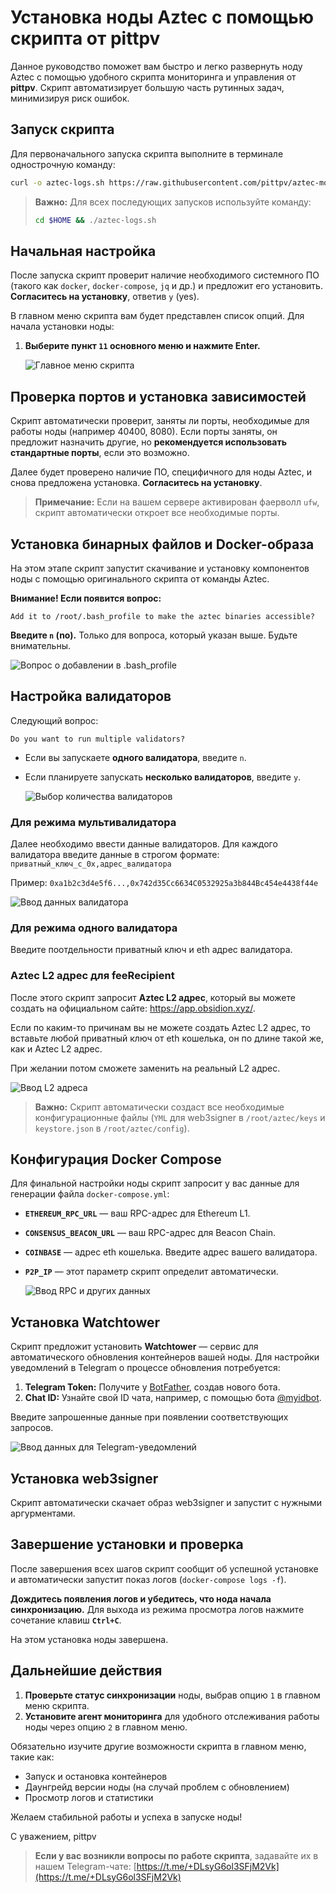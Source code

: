 # Установка ноды Aztec с помощью скрипта от pittpv

Данное руководство поможет вам быстро и легко развернуть ноду Aztec с помощью удобного скрипта мониторинга и управления от **pittpv**. Скрипт автоматизирует большую часть рутинных задач, минимизируя риск ошибок.

## Запуск скрипта

Для первоначального запуска скрипта выполните в терминале однострочную команду:

```bash
curl -o aztec-logs.sh https://raw.githubusercontent.com/pittpv/aztec-monitoring-script/main/aztec-logs.sh && chmod +x aztec-logs.sh && ./aztec-logs.sh
```

> **Важно:** Для всех последующих запусков используйте команду:
> ```bash
> cd $HOME && ./aztec-logs.sh
> ```

## Начальная настройка

После запуска скрипт проверит наличие необходимого системного ПО (такого как `docker`, `docker-compose`, `jq` и др.) и предложит его установить. **Согласитесь на установку**, ответив `y` (yes).

В главном меню скрипта вам будет представлен список опций. Для начала установки ноды:

1.  **Выберите пункт `11` основного меню и нажмите Enter.**

    ![Главное меню скрипта](https://raw.githubusercontent.com/pittpv/aztec-monitoring-script/main/other/Aztec-Install-by-Script/1.jpg)

## Проверка портов и установка зависимостей

Скрипт автоматически проверит, заняты ли порты, необходимые для работы ноды (например 40400, 8080). Если порты заняты, он предложит назначить другие, но **рекомендуется использовать стандартные порты**, если это возможно.

Далее будет проверено наличие ПО, специфичного для ноды Aztec, и снова предложена установка. **Согласитесь на установку**.

> **Примечание:** Если на вашем сервере активирован фаерволл `ufw`, скрипт автоматически откроет все необходимые порты.

## Установка бинарных файлов и Docker-образа

На этом этапе скрипт запустит скачивание и установку компонентов ноды с помощью оригинального скрипта от команды Aztec.

**Внимание! Если появится вопрос:**
```
Add it to /root/.bash_profile to make the aztec binaries accessible?
```

**Введите `n` (no).** Только для вопроса, который указан выше. Будьте внимательны.

![Вопрос о добавлении в .bash_profile](https://raw.githubusercontent.com/pittpv/aztec-monitoring-script/main/other/Aztec-Install-by-Script/2.jpg)

## Настройка валидаторов

Следующий вопрос:
```
Do you want to run multiple validators?
```

*   Если вы запускаете **одного валидатора**, введите `n`.
*   Если планируете запускать **несколько валидаторов**, введите `y`.

    ![Выбор количества валидаторов](https://raw.githubusercontent.com/pittpv/aztec-monitoring-script/main/other/Aztec-Install-by-Script/3.jpg)

### Для режима мультивалидатора

Далее необходимо ввести данные валидаторов. Для каждого валидатора введите данные в строгом формате:
`приватный_ключ_с_0x,адрес_валидатора`

Пример:
`0xa1b2c3d4e5f6...,0x742d35Cc6634C0532925a3b844Bc454e4438f44e`

![Ввод данных валидатора](https://raw.githubusercontent.com/pittpv/aztec-monitoring-script/main/other/Aztec-Install-by-Script/4.jpg)

### Для режима одного валидатора

Введите поотдельности приватный ключ и eth адрес валидатора.

### Aztec L2 адрес для feeRecipient

После этого скрипт запросит **Aztec L2 адрес**, который вы можете создать на официальном сайте: https://app.obsidion.xyz/.

Если по каким-то причинам вы не можете создать Aztec L2 адрес, то вставьте любой приватный ключ от eth кошелька, он по длине такой же, как и Aztec L2 адрес. 

При желании потом сможете заменить на реальный L2 адрес.

![Ввод L2 адреса](https://raw.githubusercontent.com/pittpv/aztec-monitoring-script/main/other/Aztec-Install-by-Script/5.jpg)

> **Важно:** Скрипт автоматически создаст все необходимые конфигурационные файлы (`YML` для web3signer в `/root/aztec/keys` и `keystore.json` в `/root/aztec/config`).

## Конфигурация Docker Compose

Для финальной настройки ноды скрипт запросит у вас данные для генерации файла `docker-compose.yml`:

*   **`ETHEREUM_RPC_URL`** — ваш RPC-адрес для Ethereum L1.
*   **`CONSENSUS_BEACON_URL`** — ваш RPC-адрес для Beacon Chain.
*   **`COINBASE`** — адрес eth кошелька. Введите адрес вашего валидатора.
*   **`P2P_IP`** — этот параметр скрипт определит автоматически.

    ![Ввод RPC и других данных](https://raw.githubusercontent.com/pittpv/aztec-monitoring-script/main/other/Aztec-Install-by-Script/6.jpg)

## Установка Watchtower

Скрипт предложит установить **Watchtower** — сервис для автоматического обновления контейнеров вашей ноды. Для настройки уведомлений в Telegram о процессе обновления потребуется:

1.  **Telegram Token:** Получите у [BotFather](https://t.me/BotFather), создав нового бота.
2.  **Chat ID:** Узнайте свой ID чата, например, с помощью бота [@myidbot](https://t.me/myidbot).

Введите запрошенные данные при появлении соответствующих запросов.

![Ввод данных для Telegram-уведомлений](https://raw.githubusercontent.com/pittpv/aztec-monitoring-script/main/other/Aztec-Install-by-Script/7.jpg)

## Установка web3signer

Скрипт автоматически скачает образ web3signer и запустит с нужными аргурментами. 

## Завершение установки и проверка

После завершения всех шагов скрипт сообщит об успешной установке и автоматически запустит показ логов (`docker-compose logs -f`).

**Дождитесь появления логов и убедитесь, что нода начала синхронизацию.** Для выхода из режима просмотра логов нажмите сочетание клавиш **`Ctrl+C`**.

На этом установка ноды завершена.

## Дальнейшие действия

1.  **Проверьте статус синхронизации** ноды, выбрав опцию `1` в главном меню скрипта.
2.  **Установите агент мониторинга** для удобного отслеживания работы ноды через опцию `2` в главном меню.

Обязательно изучите другие возможности скрипта в главном меню, такие как:
*   Запуск и остановка контейнеров
*   Даунгрейд версии ноды (на случай проблем с обновлением)
*   Просмотр логов и статистики

Желаем стабильной работы и успеха в запуске ноды!

С уважением,
pittpv

> **Если у вас возникли вопросы по работе скрипта**, задавайте их в нашем Telegram-чате: [https://t.me/+DLsyG6ol3SFjM2Vk](https://t.me/+DLsyG6ol3SFjM2Vk)
